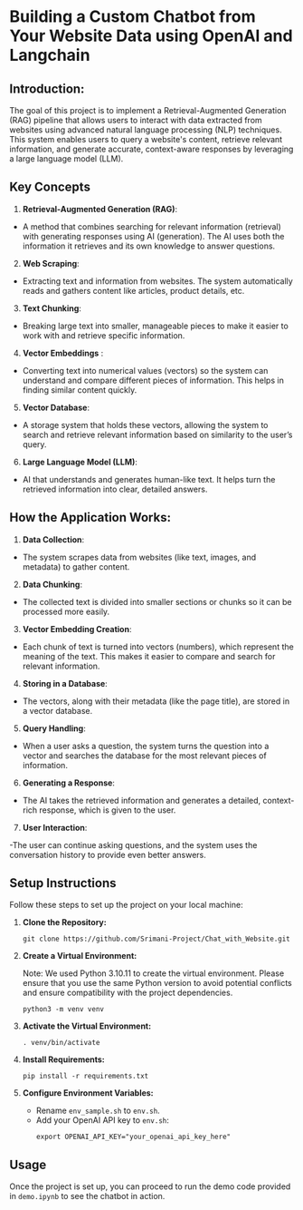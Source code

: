 # Building a Custom Chatbot from Your Website Data using OpenAI and Langchain

## Introduction:
The goal of this project is to implement a Retrieval-Augmented Generation (RAG) pipeline that allows users to interact with data extracted from websites using advanced natural language processing (NLP) techniques. This system enables users to query a website's content, retrieve relevant information, and generate accurate, context-aware responses by leveraging a large language model (LLM).
## Key Concepts
1. **Retrieval-Augmented Generation (RAG)**:

- A method that combines searching for relevant information (retrieval) with generating responses using AI (generation). The AI uses both the information it retrieves and its own knowledge to answer questions.
2. **Web Scraping**:

- Extracting text and information from websites. The system automatically reads and gathers content like articles, product details, etc.
3. **Text Chunking**:

- Breaking large text into smaller, manageable pieces to make it easier to work with and retrieve specific information.
4. **Vector Embeddings** :

- Converting text into numerical values (vectors) so the system can understand and compare different pieces of information. This helps in finding similar content quickly.
5. **Vector Database**:

- A storage system that holds these vectors, allowing the system to search and retrieve relevant information based on similarity to the user’s query.
6. **Large Language Model (LLM)**:

- AI that understands and generates human-like text. It helps turn the retrieved information into clear, detailed answers.

## How the Application Works:
1. **Data Collection**:

- The system scrapes data from websites (like text, images, and metadata) to gather content.
2. **Data Chunking**:

- The collected text is divided into smaller sections or chunks so it can be processed more easily.
3. **Vector Embedding Creation**:

- Each chunk of text is turned into vectors (numbers), which represent the meaning of the text. This makes it easier to compare and search for relevant information.
4. **Storing in a Database**:

- The vectors, along with their metadata (like the page title), are stored in a vector database.
5. **Query Handling**:

- When a user asks a question, the system turns the question into a vector and searches the database for the most relevant pieces of information.
6. **Generating a Response**:

- The AI takes the retrieved information and generates a detailed, context-rich response, which is given to the user.
7. **User Interaction**:

-The user can continue asking questions, and the system uses the conversation history to provide even better answers.

## Setup Instructions

Follow these steps to set up the project on your local machine:

1. **Clone the Repository:**
   ```
   git clone https://github.com/Srimani-Project/Chat_with_Website.git
   ```

2. **Create a Virtual Environment:**

   Note: We used Python 3.10.11 to create the virtual environment. Please ensure that you use the same Python version to avoid potential conflicts and ensure compatibility with the project dependencies.
   ```
   python3 -m venv venv
   ```

4. **Activate the Virtual Environment:**
   ```
   . venv/bin/activate
   ```

5. **Install Requirements:**
   ```
   pip install -r requirements.txt
   ```

6. **Configure Environment Variables:**
   - Rename `env_sample.sh` to `env.sh`.
   - Add your OpenAI API key to `env.sh`:
     ```
     export OPENAI_API_KEY="your_openai_api_key_here"
     ```

## Usage

Once the project is set up, you can proceed to run the demo code provided in `demo.ipynb` to see the chatbot in action.



